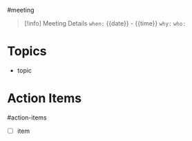 #meeting

>[!info] Meeting Details
> `when:` {{date}} - {{time}}
> `why:` 
> `who:` 

# Topics

- topic

# Action Items

#action-items

- [ ] item